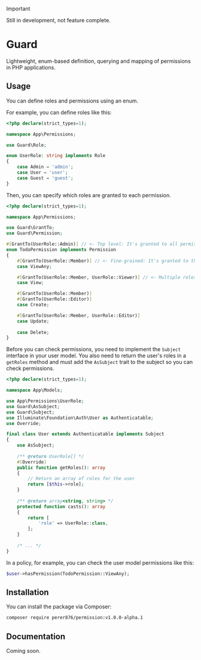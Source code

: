 > [!IMPORTANT]
> Still in development, not feature complete.

# Guard

Lightweight, enum-based definition, querying and mapping of permissions in PHP applications.

## Usage

You can define roles and permissions using an enum. 

For example, you can define roles like this:
```php
<?php declare(strict_types=1);

namespace App\Permissions;

use Guard\Role;

enum UserRole: string implements Role
{
    case Admin = 'admin';
    case User = 'user';
    case Guest = 'guest';
}
```

Then, you can specify which roles are granted to each permission.

```php
<?php declare(strict_types=1);

namespace App\Permissions;

use Guard\GrantTo;
use Guard\Permission;

#[GrantTo(UserRole::Admin)] // <- Top level: It's granted to all permissions
enum TodoPermission implements Permission
{
    #[GrantTo(UserRole::Member)] // <- Fine-grained: It's granted to this specific permission
    case ViewAny;

    #[GrantTo(UserRole::Member, UserRole::Viewer)] // <- Multiple roles can be granted
    case View;

    #[GrantTo(UserRole::Member)]
    #[GrantTo(UserRole::Editor)]
    case Create;

    #[GrantTo(UserRole::Member, UserRole::Editor)]
    case Update;
    
    case Delete;
}
```
Before you can check permissions, you need to implement the `Subject` interface 
in your user model.
You also need to return the user's roles in a `getRoles` method and must add the 
`AsSubject` trait to the subject so you can check permissions.

```php
<?php declare(strict_types=1);

namespace App\Models;

use App\Permissions\UserRole;
use Guard\AsSubject;
use Guard\Subject;
use Illuminate\Foundation\Auth\User as Authenticatable;
use Override;

final class User extends Authenticatable implements Subject
{
    use AsSubject;
    
    /** @return UserRole[] */
    #[Override]
    public function getRoles(): array
    {
        // Return an array of roles for the user
        return [$this->role];
    }
    
    /** @return array<string, string> */
    protected function casts(): array
    {
        return [
            'role' => UserRole::class,
        ];
    }
    
    /* ... */
}
```

In a policy, for example, you can check the user model permissions like this:

```php
$user->hasPermission(TodoPermission::ViewAny);
```

## Installation

You can install the package via Composer:
```bash
composer require perer876/permission:v1.0.0-alpha.1
```

## Documentation

Coming soon.
